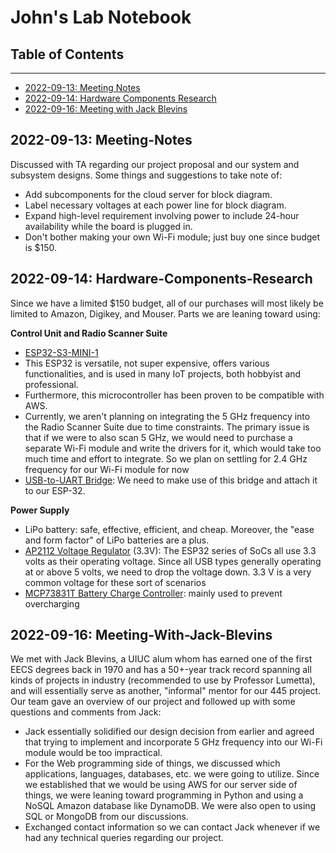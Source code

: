 # John's Lab Notebook
## Table of Contents
---
- [2022-09-13: Meeting Notes](README.md#2022-09-13-meeting-notes)
- [2022-09-14: Hardware Components Research](README.md#2022-09-14-Hardware-Components-research)
- [2022-09-16: Meeting with Jack Blevins](README.md#2022-09-14-Meeting-With-Jack-Kilby)

## 2022-09-13: Meeting-Notes

Discussed with TA regarding our project proposal and our system and subsystem designs. Some things and suggestions to take note of:
- Add subcomponents for the cloud server for block diagram.
- Label necessary voltages at each power line for block diagram.
- Expand high-level requirement involving power to include 24-hour availability while the board is plugged in.
- Don't bother making your own Wi-Fi module; just buy one since budget is $150.

## 2022-09-14: Hardware-Components-Research

Since we have a limited $150 budget, all of our purchases will most likely be limited to Amazon, Digikey, and Mouser. Parts we are leaning toward using:

**Control Unit and Radio Scanner Suite**
  - [ESP32-S3-MINI-1](https://www.espressif.com/sites/default/files/documentation/esp32-s3-wroom-2_datasheet_en.pdf)
- This ESP32 is versatile, not super expensive, offers various functionalities, and is used in many IoT projects, both hobbyist and professional.
- Furthermore, this microcontroller has been proven to be compatible with AWS. 
- Currently, we aren't planning on integrating the 5 GHz frequency into the Radio Scanner Suite due to time constraints. The primary issue is that if we were to also scan 5 GHz, we would need to purchase a separate Wi-Fi module and write the drivers for it, which would take too much time and effort to integrate. So we plan on settling for 2.4 GHz frequency for our Wi-Fi module for now
- [USB-to-UART Bridge](http://esp32.net/usb-uart/): We need to make use of this bridge and attach it to our ESP-32. 

**Power Supply**
- LiPo battery: safe, effective, efficient, and cheap. Moreover, the "ease and form factor" of LiPo batteries are a plus.
- [AP2112 Voltage Regulator](https://www.digikey.com/en/products/detail/diodes-incorporated/AP2112M-3-3TRG1/5305555) (3.3V): The ESP32 series of SoCs all use 3.3 volts as their operating voltage. Since all USB types generally operating at or above 5 volts, we need to drop the voltage down. 3.3 V is a very common voltage for these sort of scenarios
- [MCP73831T Battery Charge Controller](https://www.digikey.com/en/products/detail/microchip-technology/MCP73831T-2DCI-OT/1979804): mainly used to prevent overcharging

## 2022-09-16: Meeting-With-Jack-Blevins

We met with Jack Blevins, a UIUC alum whom has earned one of the first EECS degrees
back in 1970 and has a 50+-year track record spanning all kinds of
projects in industry (recommended to use by Professor Lumetta), and will essentially serve as another, "informal" mentor for our 445 project. Our team gave an overview of our project and followed up with some questions and comments from Jack:

- Jack essentially solidified our design decision from earlier and agreed that trying to implement and incorporate 5 GHz frequency into our Wi-Fi module would be too impractical. 
- For the Web programming side of things, we discussed which applications, languages, databases, etc. we were going to utilize. Since we established that we would be using AWS for our server side of things, we were leaning toward programming in Python and using a NoSQL Amazon database like DynamoDB. We were also open to using SQL or MongoDB from our discussions.
- Exchanged contact information so we can contact Jack whenever if we had any technical queries regarding our project.

